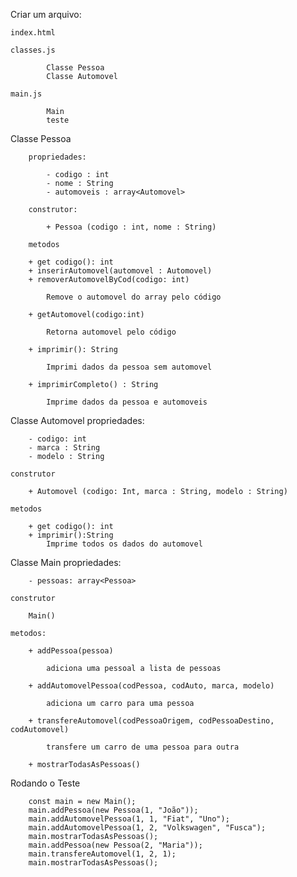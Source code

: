 Criar um arquivo:

    index.html
    
    classes.js

            Classe Pessoa
            Classe Automovel
    
    main.js

            Main
            teste

Classe Pessoa

        propriedades:

            - codigo : int
            - nome : String
            - automoveis : array<Automovel>

        construtor:

            + Pessoa (codigo : int, nome : String)

        metodos

        + get codigo(): int
        + inserirAutomovel(automovel : Automovel)
        + removerAutomovelByCod(codigo: int)

            Remove o automovel do array pelo código

        + getAutomovel(codigo:int)

            Retorna automovel pelo código

        + imprimir(): String

            Imprimi dados da pessoa sem automovel

        + imprimirCompleto() : String

            Imprime dados da pessoa e automoveis



Classe Automovel
    propriedades: 

        - codigo: int
        - marca : String
        - modelo : String

    construtor

        + Automovel (codigo: Int, marca : String, modelo : String)

    metodos

        + get codigo(): int
        + imprimir():String
            Imprime todos os dados do automovel



Classe Main
    propriedades:

        - pessoas: array<Pessoa>

    construtor

        Main()

    metodos:

        + addPessoa(pessoa)

            adiciona uma pessoal a lista de pessoas

        + addAutomovelPessoa(codPessoa, codAuto, marca, modelo)

            adiciona um carro para uma pessoa

        + transfereAutomovel(codPessoaOrigem, codPessoaDestino, codAutomovel)

            transfere um carro de uma pessoa para outra

        + mostrarTodasAsPessoas()


Rodando o Teste

        const main = new Main();
        main.addPessoa(new Pessoa(1, "João"));
        main.addAutomovelPessoa(1, 1, "Fiat", "Uno");
        main.addAutomovelPessoa(1, 2, "Volkswagen", "Fusca");
        main.mostrarTodasAsPessoas();
        main.addPessoa(new Pessoa(2, "Maria"));
        main.transfereAutomovel(1, 2, 1);
        main.mostrarTodasAsPessoas();

 